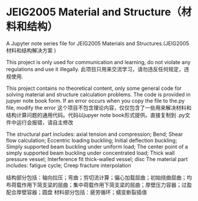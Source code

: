 # JEIG2005 Material and Structure（材料和结构）
A Jupyter note series file for JEIG2005 Materials and Structures.(JEIG2005 材料和结构解决方案 )

This project is only used for communication and learning, do not violate any regulations and use it illegally.
此项目只用来交流学习，请勿违反任何规定，违规使用.

This project contains no theoretical content, only some general code for solving material and structure calculation problems. The code is provided in jupyer note book form. If an error occurs when you copy the file to the.py file, modify the error
这个项目不包含理论内容，仅仅包含了一些用来解决材料和结构计算问题的通用代码。代码以jupyer note book形式提供。直接复制到 .py文件中运行会报错，请自主修改

The structural part includes: axial tension and compression; Bend; Shear flow calculation; Eccentric loading buckling; Initial deflection buckling; Simply supported beam buckling under uniform load; The center point of a simply supported beam buckling under concentrated load; Thick wall pressure vessel; Interference fit thick-walled vessel; disc
The material part includes: fatigue cycle; Creep fracture interpolation

结构部分包括：轴向拉压；弯曲；剪切流计算；偏心加载屈曲；初始挠曲屈曲；均布荷载作用下简支梁的屈曲；集中荷载作用下简支梁的屈曲；厚壁压力容器；过盈配合厚壁容器；圆盘
材料部分包括：疲劳循环；蠕变断裂插值
